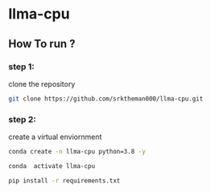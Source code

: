 # llma-cpu

## How To run ?

### step 1:

clone the repository 

``` bash
git clone https://github.com/srktheman000/llma-cpu.git
```


### step 2:

create a virtual enviornment

``` bash
conda create -n llma-cpu python=3.8 -y 
```

``` bash
conda  activate llma-cpu
```

``` bash
pip install -r requirements.txt
```
